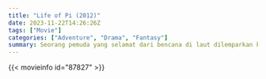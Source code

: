 ```yaml
---
title: "Life of Pi (2012)"
date: 2023-11-22T14:26:26Z
tags: ["Movie"]
categories: ["Adventure", "Drama", "Fantasy"]
summary: Seorang pemuda yang selamat dari bencana di laut dilemparkan ke dalam perjalanan petualangan dan penemuan yang epik. Saat dibuang, dia menjalin hubungan tak terduga dengan orang lain yang selamat seekor harimau Bengal yang menakutkan.
---
```


<mux-player stream-type="on-demand"
src="https://kp3d-my.sharepoint.com/personal/ryoo_kp3d_onmicrosoft_com/_layouts/15/download.aspx?share=EXLvoRdeYoZLjaZVt4L8OxcBeH8zCcl-ah_BDGq1U3e1Cw" prefer-playback="mse" controls>

</mux-player>


{{< movieinfo id="87827" >}}

<script src="https://cdn.jsdelivr.net/npm/@mux/mux-player"></script>

 <script type="application/ld+json ">
{
"@context": "https://schema.org/",
"@type": "VideoObject",
"name": "Life of Pi (2012)",
"contentUrl": "https://stream.mux.com/uyEJQtly8f5i4YeOEczxOEWvoZwbAceJbRwkpvsEaYQ.m3u8",
"thumbnailUrl": "https://www.themoviedb.org/t/p/original/r9lL0JA65FijsKNqG7rfEDzKwqj.jpg?width=314&fit_mode=preserve&time=25",
"uploadDate": "2023-11-22T14:26:26Z",
}

</script>


